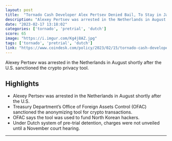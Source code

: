 ```yaml
---
layout: post
title:  "Tornado Cash Developer Alex Pertsev Denied Bail, To Stay in Jail Until At Least April"
description: "Alexey Pertsev was arrested in the Netherlands in August shortly after the U.S. sanctioned the crypto privacy tool."
date: "2023-02-17 13:18:02"
categories: ['tornado', 'pretrial', 'dutch']
score: 65
image: "https://i.imgur.com/Kg4j8AZ.jpg"
tags: ['tornado', 'pretrial', 'dutch']
link: "https://www.coindesk.com/policy/2023/02/15/tornado-cash-developer-to-stay-jailed-as-dutch-trial-continues?repost"
---
```


Alexey Pertsev was arrested in the Netherlands in August shortly after the U.S. sanctioned the crypto privacy tool.

## Highlights

- Alexey Pertsev was arrested in the Netherlands in August shortly after the U.S.
- Treasury Department’s Office of Foreign Assets Control (OFAC) sanctioned the anonymizing tool for crypto transactions.
- OFAC says the tool was used to fund North Korean hackers.
- Under Dutch system of pre-trial detention, charges were not unveiled until a November court hearing.

---
